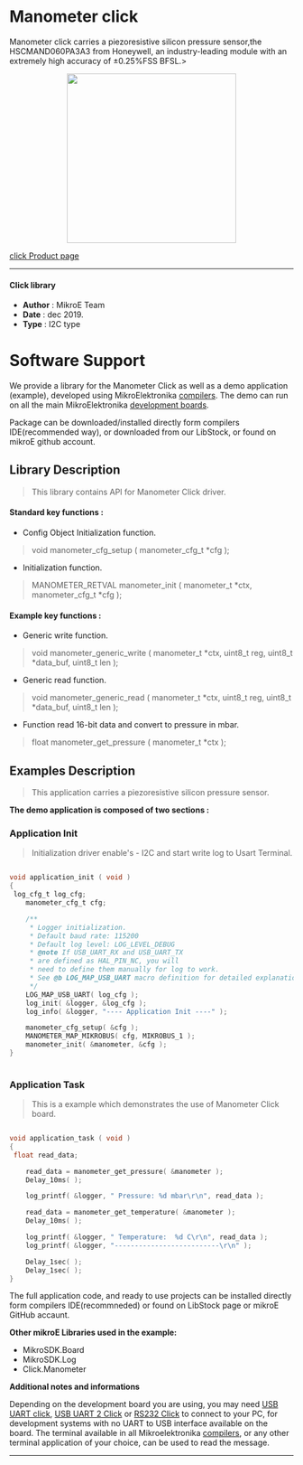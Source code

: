 
# Manometer click

Manometer click carries a piezoresistive silicon pressure sensor,the HSCMAND060PA3A3 from Honeywell, an industry-leading module with an extremely high accuracy of ±0.25%FSS BFSL.>

<p align="center">
  <img src="https://download.mikroe.com/images/click_for_ide/manometer_click.png" height=300px>
</p>

[click Product page](https://www.mikroe.com/manometer-click)

---


#### Click library 

- **Author**        : MikroE Team
- **Date**          : dec 2019.
- **Type**          : I2C type


# Software Support

We provide a library for the Manometer Click 
as well as a demo application (example), developed using MikroElektronika 
[compilers](https://shop.mikroe.com/compilers). 
The demo can run on all the main MikroElektronika [development boards](https://shop.mikroe.com/development-boards).

Package can be downloaded/installed directly form compilers IDE(recommended way), or downloaded from our LibStock, or found on mikroE github account. 

## Library Description

> This library contains API for Manometer Click driver.

#### Standard key functions :

- Config Object Initialization function.
> void manometer_cfg_setup ( manometer_cfg_t *cfg ); 
 
- Initialization function.
> MANOMETER_RETVAL manometer_init ( manometer_t *ctx, manometer_cfg_t *cfg );

#### Example key functions :

- Generic write function.
> void manometer_generic_write ( manometer_t *ctx, uint8_t reg, uint8_t *data_buf, uint8_t len );
 
- Generic read function.
> void manometer_generic_read ( manometer_t *ctx, uint8_t reg, uint8_t *data_buf, uint8_t len );

- Function read 16-bit data and convert to pressure in mbar.
> float manometer_get_pressure ( manometer_t *ctx );

## Examples Description
 
> This application carries a piezoresistive silicon pressure       sensor. 

**The demo application is composed of two sections :**

### Application Init 

> Initialization driver enable's - I2C and start write log to      Usart Terminal. 

```c

void application_init ( void )
{
 log_cfg_t log_cfg;
    manometer_cfg_t cfg;

    /** 
     * Logger initialization.
     * Default baud rate: 115200
     * Default log level: LOG_LEVEL_DEBUG
     * @note If USB_UART_RX and USB_UART_TX 
     * are defined as HAL_PIN_NC, you will 
     * need to define them manually for log to work. 
     * See @b LOG_MAP_USB_UART macro definition for detailed explanation.
     */
    LOG_MAP_USB_UART( log_cfg );
    log_init( &logger, &log_cfg );
    log_info( &logger, "---- Application Init ----" );

    manometer_cfg_setup( &cfg );
    MANOMETER_MAP_MIKROBUS( cfg, MIKROBUS_1 );
    manometer_init( &manometer, &cfg );
}
  
```

### Application Task

> This is a example which demonstrates the use of Manometer Click board.

```c

void application_task ( void )
{
 float read_data;

    read_data = manometer_get_pressure( &manometer );
    Delay_10ms( );

    log_printf( &logger, " Pressure: %d mbar\r\n", read_data );

    read_data = manometer_get_temperature( &manometer );
    Delay_10ms( );

    log_printf( &logger, " Temperature:  %d C\r\n", read_data );
    log_printf( &logger, "--------------------------\r\n" );

    Delay_1sec( );
    Delay_1sec( );
}  

```

The full application code, and ready to use projects can be  installed directly form compilers IDE(recommneded) or found on LibStock page or mikroE GitHub accaunt.

**Other mikroE Libraries used in the example:** 

- MikroSDK.Board
- MikroSDK.Log
- Click.Manometer

**Additional notes and informations**

Depending on the development board you are using, you may need 
[USB UART click](https://shop.mikroe.com/usb-uart-click), 
[USB UART 2 Click](https://shop.mikroe.com/usb-uart-2-click) or 
[RS232 Click](https://shop.mikroe.com/rs232-click) to connect to your PC, for 
development systems with no UART to USB interface available on the board. The 
terminal available in all Mikroelektronika 
[compilers](https://shop.mikroe.com/compilers), or any other terminal application 
of your choice, can be used to read the message.



---
